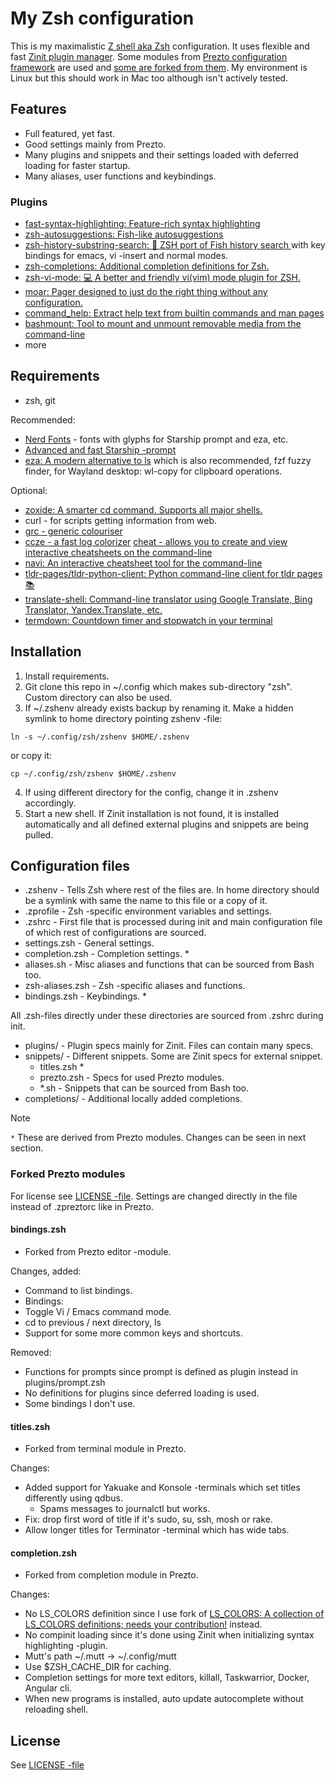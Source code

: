 # My Zsh configuration

This is my maximalistic [Z shell aka Zsh](httpszsh.sourceforge.io/) configuration. It uses flexible and fast [Zinit plugin manager](https://github.com/zdharma-continuum/zinit). Some modules from [Prezto configuration framework](https://github.com/sorin-ionescu/prezto) are used and [some are forked from them](#forked-prezto-modules). My environment is Linux but this should work in Mac too although isn't actively tested.

## Features

- Full featured, yet fast.
- Good settings mainly from Prezto.
- Many plugins and snippets and their settings loaded with deferred loading for faster startup.
- Many aliases, user functions and keybindings.

### Plugins

- [fast-syntax-highlighting: Feature-rich syntax highlighting](https://github.com/zdharma-continuum/fast-syntax-highlighting)
- [zsh-autosuggestions: Fish-like autosuggestions](https://github.com/zsh-users/zsh-autosuggestions)
- [zsh-history-substring-search: 🐠 ZSH port of Fish history search ](https://github.com/zsh-users/zsh-history-substring-search) with key bindings for emacs, vi -insert and normal modes.
- [zsh-completions: Additional completion definitions for Zsh.](https://github.com/clarketm/zsh-completions)
- [zsh-vi-mode: 💻 A better and friendly vi(vim) mode plugin for ZSH.](https://github.com/jeffreytse/zsh-vi-mode)
- [moar: Pager designed to just do the right thing without any configuration.](https://github.com/walles/moar)
- [command_help: Extract help text from builtin commands and man pages](https://github.com/learnbyexample/command_help)
- [bashmount: Tool to mount and unmount removable media from the command-line](https://github.com/jamielinux/bashmount)
- more

## Requirements

- zsh, git

Recommended:
- [Nerd Fonts](https://www.nerdfonts.com/) - fonts with glyphs for Starship prompt and eza, etc.
- [Advanced and fast Starship -prompt](https://starship.rs)
- [eza: A modern alternative to ls](https://github.com/eza-community/eza) which is also recommended, fzf fuzzy finder, for Wayland desktop: wl-copy for clipboard operations.

Optional:
- [zoxide: A smarter cd command. Supports all major shells.](https://github.com/ajeetdsouza/zoxide)
- curl - for scripts getting information from web.
- [grc - generic colouriser](https://github.com/garabik/grc)
- [ccze - a fast log colorizer](https://github.com/cornet/ccze)
[cheat - allows you to create and view interactive cheatsheets on the command-line](https://github.com/cheat/cheat)
- [navi: An interactive cheatsheet tool for the command-line](https://github.com/denisidoro/navi)
- [tldr-pages/tldr-python-client: Python command-line client for tldr pages 📚](https://github.com/tldr-pages/tldr-python-client)
- [translate-shell: Command-line translator using Google Translate, Bing Translator, Yandex.Translate, etc.](https://github.com/soimort/translate-shell)
- [termdown: Countdown timer and stopwatch in your terminal](https://github.com/trehn/termdown)

## Installation

1. Install requirements.
2. Git clone this repo in ~/.config which makes sub-directory "zsh". Custom directory can also be used.
3. If ~/.zshenv already exists backup by renaming it. Make a hidden symlink to home directory pointing zshenv -file:
```
ln -s ~/.config/zsh/zshenv $HOME/.zshenv
```
 or copy it:
```
cp ~/.config/zsh/zshenv $HOME/.zshenv
```

4. If using different directory for the config, change it in .zshenv accordingly.
5. Start a new shell. If Zinit installation is not found, it is installed automatically
and all defined external plugins and snippets are being pulled.

## Configuration files

- .zshenv - Tells Zsh where rest of the files are. In home directory should be a symlink with same the name to this file or a copy of it.
- .zprofile - Zsh -specific environment variables and settings.
- .zshrc - First file that is processed during init and main configuration file of which rest of configurations are sourced.
- settings.zsh - General settings.
- completion.zsh - Completion settings. *
- aliases.sh - Misc aliases and functions that can be sourced from Bash too.
- zsh-aliases.zsh - Zsh -specific aliases and functions.
- bindings.zsh - Keybindings. *

All .zsh-files directly under these directories are sourced from .zshrc during init.
- plugins/ - Plugin specs mainly for Zinit. Files can contain many specs.
- snippets/ - Different snippets. Some are Zinit specs for external snippet.
  - titles.zsh *
  - prezto.zsh - Specs for used Prezto modules.
  - *.sh - Snippets that can be sourced from Bash too.
- completions/ - Additional locally added completions.

> [!NOTE]
> `*` These are derived from Prezto modules. Changes can be seen in next section.

### Forked Prezto modules

For license see [LICENSE -file](./LICENSE). Settings are changed directly in the file instead of .zpreztorc like in Prezto.

#### bindings.zsh

- Forked from Prezto editor -module.

Changes, added:
- Command to list bindings.
- Bindings:
- Toggle Vi / Emacs command mode.
- cd to previous / next directory, ls
- Support for some more common keys and shortcuts.

Removed:
- Functions for prompts since prompt is defined as plugin instead in plugins/prompt.zsh
- No definitions for plugins since deferred loading is used.
- Some bindings I don't use.

#### titles.zsh

- Forked from terminal module in Prezto.

Changes:
- Added support for Yakuake and Konsole -terminals which set titles differently using qdbus.
  - Spams messages to journalctl but works.
- Fix: drop first word of title if it's sudo, su, ssh, mosh or rake.
- Allow longer titles for Terminator -terminal which has wide tabs.

#### completion.zsh

- Forked from completion module in Prezto.

Changes:
- No LS_COLORS definition since I use fork of  [LS_COLORS: A collection of LS_COLORS definitions; needs your contribution!](https://github.com/trapd00r/LS_COLORS) instead.
- No compinit loading since it's done using Zinit when initializing syntax highlighting -plugin.
- Mutt's path ~/.mutt -> ~/.config/mutt
- Use $ZSH_CACHE_DIR for caching.
- Completion settings for more text editors, killall, Taskwarrior, Docker, Angular cli.
- When new programs is installed, auto update autocomplete without reloading shell.

## License

See [LICENSE -file](./LICENSE)
